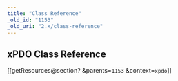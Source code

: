```yaml
---
title: "Class Reference"
_old_id: "1153"
_old_uri: "2.x/class-reference"
---
```


<a name="ClassReference-xPDOClassReference"></a>xPDO Class Reference
--------------------------------------------------------------------

 \[\[getResources@section? &parents=`1153` &context=`xpdo`\]\] 
